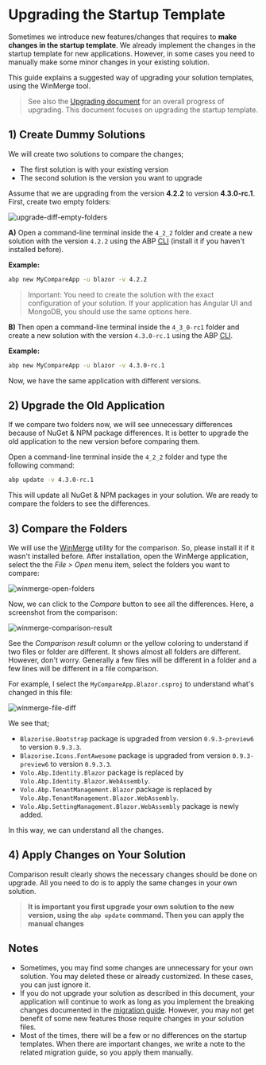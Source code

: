 # Upgrading the Startup Template

Sometimes we introduce new features/changes that requires to **make changes in the startup template**. We already implement the changes in the startup template for new applications. However, in some cases you need to manually make some minor changes in your existing solution.

This guide explains a suggested way of upgrading your solution templates, using the WinMerge tool.

> See also the [Upgrading document](../upgrading.md) for an overall progress of upgrading. This document focuses on upgrading the startup template.

## 1) Create Dummy Solutions

We will create two solutions to compare the changes;

* The first solution is with your existing version
* The second solution is the version you want to upgrade

Assume that we are upgrading from the version **4.2.2** to version **4.3.0-rc.1**. First, create two empty folders:

![upgrade-diff-empty-folders](../images/upgrade-diff-empty-folders.png)

**A)** Open a command-line terminal inside the `4_2_2` folder and create a new solution with the version `4.2.2` using the ABP [CLI](../../cli) (install it if you haven't installed before).

**Example:**

````bash
abp new MyCompareApp -u blazor -v 4.2.2
````

> Important: You need to create the solution with the exact configuration of your solution. If your application has Angular UI and MongoDB, you should use the same options here.

**B)** Then open a command-line terminal inside the `4_3_0-rc1` folder and create a new solution with the version `4.3.0-rc.1` using the ABP [CLI](../../cli).

**Example:**

````bash
abp new MyCompareApp -u blazor -v 4.3.0-rc.1
````

Now, we have the same application with different versions.

## 2) Upgrade the Old Application

If we compare two folders now, we will see unnecessary differences because of NuGet & NPM package differences. It is better to upgrade the old application to the new version before comparing them.

Open a command-line terminal inside the `4_2_2` folder and type the following command:

````bash
abp update -v 4.3.0-rc.1
````

This will update all NuGet & NPM packages in your solution. We are ready to compare the folders to see the differences.

## 3) Compare the Folders

We will use the [WinMerge](https://winmerge.org/) utility for the comparison. So, please install it if it wasn't installed before. After installation, open the WinMerge application, select the the *File > Open* menu item, select the folders you want to compare:

![winmerge-open-folders](../images/winmerge-open-folders.png)

Now, we can click to the *Compare* button to see all the differences. Here, a screenshot from the comparison:

![winmerge-comparison-result](../images/winmerge-comparison-result.png)

See the *Comparison result* column or the yellow coloring to understand if two files or folder are different. It shows almost all folders are different. However, don't worry. Generally a few files will be different in a folder and a few lines will be different in a file comparison.

For example, I select the `MyCompareApp.Blazor.csproj` to understand what's changed in this file:

![winmerge-file-diff](../images/winmerge-file-diff.png)

We see that;

* `Blazorise.Bootstrap` package is upgraded from version `0.9.3-preview6` to version `0.9.3.3`.
* `Blazorise.Icons.FontAwesome` package is upgraded from version `0.9.3-preview6` to version `0.9.3.3`.
* `Volo.Abp.Identity.Blazor` package is replaced by `Volo.Abp.Identity.Blazor.WebAssembly`.
* `Volo.Abp.TenantManagement.Blazor` package is replaced by `Volo.Abp.TenantManagement.Blazor.WebAssembly`.
* `Volo.Abp.SettingManagement.Blazor.WebAssembly` package is newly added.

In this way, we can understand all the changes.

## 4) Apply Changes on Your Solution

Comparison result clearly shows the necessary changes should be done on upgrade. All you need to do is to apply the same changes in your own solution.

> **It is important you first upgrade your own solution to the new version, using the `abp update` command. Then you can apply the manual changes**

## Notes

* Sometimes, you may find some changes are unnecessary for your own solution. You may deleted these or already customized. In these cases, you can just ignore it.
* If you do not upgrade your solution as described in this document, your application will continue to work as long as you implement the breaking changes documented in the [migration guide](../migration-guides). However, you may not get benefit of some new features those require changes in your solution files.
* Most of the times, there will be a few or no differences on the startup templates. When there are  important changes, we write a note to the related migration guide, so you apply them manually.